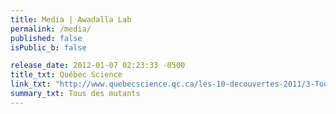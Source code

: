 ```yaml
---
title: Media | Awadalla Lab
permalink: /media/
published: false
isPublic_b: false

release_date: 2012-01-07 02:23:33 -0500
title_txt: Québec Science
link_txt: "http://www.quebecscience.qc.ca/les-10-decouvertes-2011/3-Tous-des-mutants"
summary_txt: Tous des mutants	
---
```


